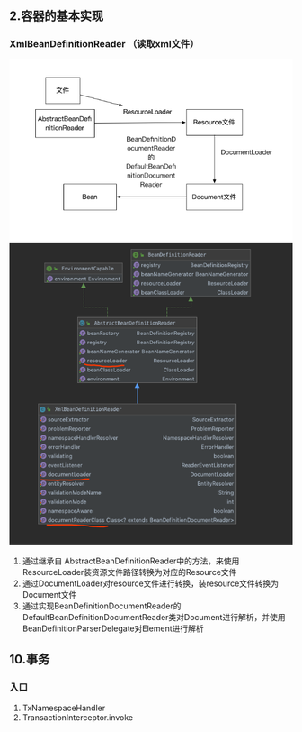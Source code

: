 ## 2.容器的基本实现
### XmlBeanDefinitionReader （读取xml文件）
![avatar](img/section2/Xml解析.png)
![avatar](img/section2/XmlBeanDefinitionReader类结构图.png)
1. 通过继承自 AbstractBeanDefinitionReader中的方法，来使用ResourceLoader装资源文件路径转换为对应的Resource文件
2. 通过DocumentLoader对resource文件进行转换，装resource文件转换为Document文件
3. 通过实现BeanDefinitionDocumentReader的DefaultBeanDefinitionDocumentReader类对Document进行解析，并使用BeanDefinitionParserDelegate对Element进行解析

## 10.事务
### 入口
1. TxNamespaceHandler
2. TransactionInterceptor.invoke